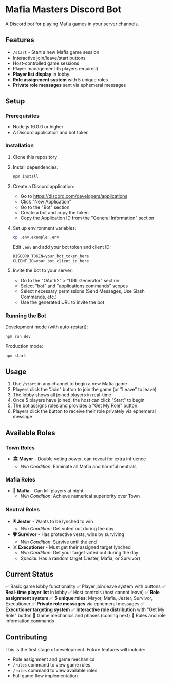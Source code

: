 # Mafia Masters Discord Bot

A Discord bot for playing Mafia games in your server channels.

## Features

- `/start` - Start a new Mafia game session
- Interactive join/leave/start buttons
- Host-controlled game sessions
- Player management (5 players required)
- **Player list display** in lobby
- **Role assignment system** with 5 unique roles
- **Private role messages** sent via ephemeral messages

## Setup

### Prerequisites
- Node.js 16.0.0 or higher
- A Discord application and bot token

### Installation

1. Clone this repository
2. Install dependencies:
   ```bash
   npm install
   ```

3. Create a Discord application:
   - Go to https://discord.com/developers/applications
   - Click "New Application"
   - Go to the "Bot" section
   - Create a bot and copy the token
   - Copy the Application ID from the "General Information" section

4. Set up environment variables:
   ```bash
   cp .env.example .env
   ```
   Edit `.env` and add your bot token and client ID:
   ```
   DISCORD_TOKEN=your_bot_token_here
   CLIENT_ID=your_bot_client_id_here
   ```

5. Invite the bot to your server:
   - Go to the "OAuth2" > "URL Generator" section
   - Select "bot" and "applications.commands" scopes
   - Select necessary permissions (Send Messages, Use Slash Commands, etc.)
   - Use the generated URL to invite the bot

### Running the Bot

Development mode (with auto-restart):
```bash
npm run dev
```

Production mode:
```bash
npm start
```

## Usage

1. Use `/start` in any channel to begin a new Mafia game
2. Players click the "Join" button to join the game (or "Leave" to leave)
3. The lobby shows all joined players in real-time
4. Once 5 players have joined, the host can click "Start" to begin
5. The bot assigns roles and provides a "Get My Role" button
6. Players click the button to receive their role privately via ephemeral message

## Available Roles

### Town Roles
- **🏛️ Mayor** - Double voting power, can reveal for extra influence
  - *Win Condition*: Eliminate all Mafia and harmful neutrals

### Mafia Roles
- **🔫 Mafia** - Can kill players at night
  - *Win Condition*: Achieve numerical superiority over Town

### Neutral Roles
- **🃏 Jester** - Wants to be lynched to win
  - *Win Condition*: Get voted out during the day
- **🛡️ Survivor** - Has protective vests, wins by surviving
  - *Win Condition*: Survive until the end
- **⚔️ Executioner** - Must get their assigned target lynched
  - *Win Condition*: Get your target voted out during the day
  - *Special*: Has a random target (Jester, Mafia, or Survivor)

## Current Status

✅ Basic game lobby functionality
✅ Player join/leave system with buttons
✅ **Real-time player list** in lobby
✅ Host controls (host cannot leave)
✅ **Role assignment system**
✅ **5 unique roles**: Mayor, Mafia, Jester, Survivor, Executioner
✅ **Private role messages** via ephemeral messages
✅ **Executioner targeting system**
✅ **Interactive role distribution** with "Get My Role" button
🚧 Game mechanics and phases (coming next)
🚧 Rules and role information commands

## Contributing

This is the first stage of development. Future features will include:
- Role assignment and game mechanics
- `/rules` command to view game rules
- `/roles` command to view available roles
- Full game flow implementation
